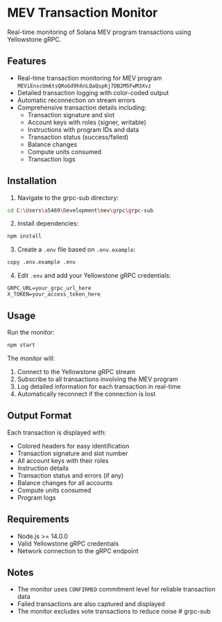 # MEV Transaction Monitor

Real-time monitoring of Solana MEV program transactions using Yellowstone gRPC.

## Features

- Real-time transaction monitoring for MEV program `MEViEnscUm6tsQRoGd9h6nLQaQspKj7DB2M5FwM3Xvz`
- Detailed transaction logging with color-coded output
- Automatic reconnection on stream errors
- Comprehensive transaction details including:
  - Transaction signature and slot
  - Account keys with roles (signer, writable)
  - Instructions with program IDs and data
  - Transaction status (success/failed)
  - Balance changes
  - Compute units consumed
  - Transaction logs

## Installation

1. Navigate to the grpc-sub directory:
```bash
cd C:\Users\a5469\Development\mev\grpc\grpc-sub
```

2. Install dependencies:
```bash
npm install
```

3. Create a `.env` file based on `.env.example`:
```bash
copy .env.example .env
```

4. Edit `.env` and add your Yellowstone gRPC credentials:
```
GRPC_URL=your_grpc_url_here
X_TOKEN=your_access_token_here
```

## Usage

Run the monitor:
```bash
npm start
```

The monitor will:
1. Connect to the Yellowstone gRPC stream
2. Subscribe to all transactions involving the MEV program
3. Log detailed information for each transaction in real-time
4. Automatically reconnect if the connection is lost

## Output Format

Each transaction is displayed with:
- Colored headers for easy identification
- Transaction signature and slot number
- All account keys with their roles
- Instruction details
- Transaction status and errors (if any)
- Balance changes for all accounts
- Compute units consumed
- Program logs

## Requirements

- Node.js >= 14.0.0
- Valid Yellowstone gRPC credentials
- Network connection to the gRPC endpoint

## Notes

- The monitor uses `CONFIRMED` commitment level for reliable transaction data
- Failed transactions are also captured and displayed
- The monitor excludes vote transactions to reduce noise
#   g r p c - s u b  
 